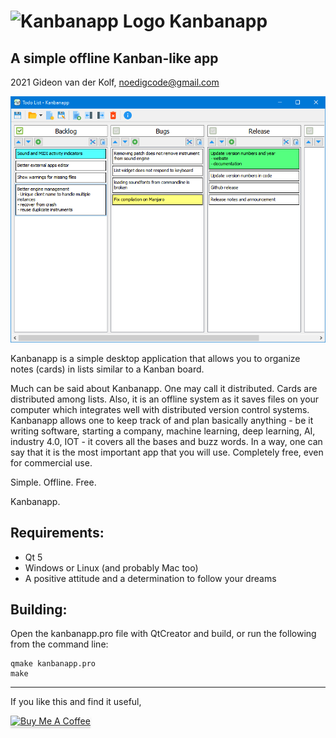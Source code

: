 ![Kanbanapp Logo](res/icons/kanbanapp2.0_64.png)
Kanbanapp
===========
A simple offline Kanban-like app
--------------------------------

2021 Gideon van der Kolf, noedigcode@gmail.com

![Screenshot](res/screenshot.png)

Kanbanapp is a simple desktop application that allows you to organize notes
(cards) in lists similar to a Kanban board.

Much can be said about Kanbanapp. One may call it distributed. Cards are distributed
among lists. Also, it is an offline system as it saves files on your computer which
integrates well with distributed version control systems. Kanbanapp allows one to
keep track of and plan basically anything - be it writing software, starting a
company, machine learning, deep learning, AI, industry 4.0, IOT - it covers all
the bases and buzz words. In a way, one can say that it is the most important
app that you will use. Completely free, even for commercial use.

Simple. Offline. Free.

Kanbanapp.

Requirements:
-------------
* Qt 5
* Windows or Linux (and probably Mac too)
* A positive attitude and a determination to follow your dreams

Building:
---------

Open the kanbanapp.pro file with QtCreator and build, or run the following from the command line:
```
qmake kanbanapp.pro
make
```
-----

If you like this and find it useful,

<a href="https://www.buymeacoffee.com/noedigcode" target="_blank"><img src="https://www.buymeacoffee.com/assets/img/custom_images/orange_img.png" alt="Buy Me A Coffee" style="height: 41px !important;width: 174px !important;box-shadow: 0px 3px 2px 0px rgba(190, 190, 190, 0.5) !important;-webkit-box-shadow: 0px 3px 2px 0px rgba(190, 190, 190, 0.5) !important;" ></a>
